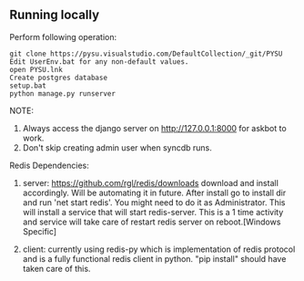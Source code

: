 Running locally
---------------

Perform following operation:

    git clone https://pysu.visualstudio.com/DefaultCollection/_git/PYSU
    Edit UserEnv.bat for any non-default values.
    open PYSU.lnk
    Create postgres database 
    setup.bat
    python manage.py runserver
	
NOTE:
1.    Always access the django server on http://127.0.0.1:8000 for askbot to work.
2.    Don't skip creating admin user when syncdb runs.


Redis Dependencies:
1. server: https://github.com/rgl/redis/downloads download and install accordingly. Will be automating it in future.
		   After install go to install dir and run 'net start redis'. You might need to do it as Administrator. This will install a service that will start redis-server. This is a 1 time activity and service will take care of restart redis server on reboot.[Windows Specific]	

2. client: currently using redis-py which is implementation of redis protocol and is a fully functional redis client in python. "pip install" should have taken care of this.
